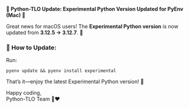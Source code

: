 **📣 Python-TLO Update: Experimental Python Version Updated for PyEnv (Mac) 📣**  

Great news for macOS users! The **Experimental Python version** is now updated from **3.12.5 → 3.12.7**. 🎉  

### 🔧 How to Update:  
Run:  
```
pyenv update && pyenv install experimental
```  

That’s it—enjoy the latest Experimental Python version! 🚀  

Happy coding,  
Python-TLO Team 🐍❤️  